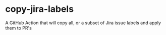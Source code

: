 # copy-jira-labels
A GitHub Action that will copy all, or a subset of Jira issue labels and apply them to PR's
